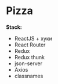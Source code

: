 # Pizza
**Stack:**

- ReactJS + хуки
- React Router
- Redux
- Redux thunk
- json-server
- Axios
- classnames